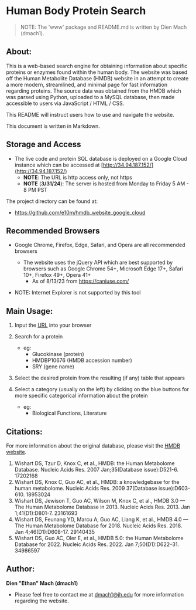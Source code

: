 # Human Body Protein Search

> NOTE: The 'www' package and README.md is written by Dien Mach (dmach1).

## About:
This is a web-based search engine for obtaining information about specific proteins or enzymes
found within the human body. The website was based off the Human Metabolite Database (HMDB) website in an attempt to 
create a more modern, streamlined, and minimal page for fast information regarding proteins. The source data was obtained from the HMDB which was parsed
using Python, uploaded to a MySQL database, then made accessible to users via JavaScript / HTML / CSS.

This README will instruct users how to use and navigate the website.

This document is written in Markdown.

## Storage and Access
* The live code and protein SQL database is deployed on a Google Cloud instance which can be accessed at [http://34.94.187.152/](http://34.94.187.152/)
    * **NOTE**: The URL is http access only, not https
    * **NOTE** (**3/31/24**): The server is hosted from Monday to Friday 5 AM - 8 PM PST

The project directory can be found at:
* https://github.com/e10m/hmdb_website_google_cloud

## Recommended Browsers
* Google Chrome, Firefox, Edge, Safari, and Opera are all recommended browsers
  * The website uses the jQuery API which are best supported by browsers such as Google Chrome 54+, Microsoft Edge 17+, Safari 10+, Firefox 49+, Opera 41+
    * As of 8/13/23 from https://caniuse.com/

* NOTE: Internet Explorer is not supported by this tool

## Main Usage:
1. Input the [URL](http://34.94.187.152/) into your browser
   
2. Search for a protein
   * eg: 
     * Glucokinase (protein)
     * HMDBP10676 (HMDB accession number)
     * SRY (gene name)
3. Select the desired protein from the resulting (if any) table that appears
4. Select a category (usually on the left) by clicking on the blue buttons for more specific categorical information about the protein
    * eg:
      * Biological Functions, Literature

## Citations:
For more information about the original database, please visit the [HMDB website](https://hmdb.ca/).
1. Wishart DS, Tzur D, Knox C, et al., HMDB: the Human Metabolome Database. Nucleic Acids Res. 2007 Jan;35(Database issue):D521-6. 17202168
2. Wishart DS, Knox C, Guo AC, et al., HMDB: a knowledgebase for the human metabolome. Nucleic Acids Res. 2009 37(Database issue):D603-610. 18953024
3. Wishart DS, Jewison T, Guo AC, Wilson M, Knox C, et al., HMDB 3.0 — The Human Metabolome Database in 2013. Nucleic Acids Res. 2013. Jan 1;41(D1):D801-7. 23161693
4. Wishart DS, Feunang YD, Marcu A, Guo AC, Liang K, et al., HMDB 4.0 — The Human Metabolome Database for 2018. Nucleic Acids Res. 2018. Jan 4;46(D1):D608-17. 29140435
5. Wishart DS, Guo AC, Oler E, et al., HMDB 5.0: the Human Metabolome Database for 2022. Nucleic Acids Res. 2022. Jan 7;50(D1):D622–31. 34986597

## Author:
**Dien "Ethan" Mach (dmach1)**

* Please feel free to contact me at dmach1@jh.edu for more information regarding the website.
